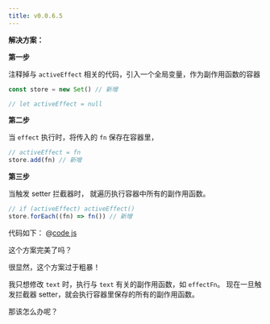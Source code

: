 ```yaml
---
title: v0.0.6.5
---
```




**解决方案：**

**第一步**

注释掉与 `activeEffect` 相关的代码，引入一个全局变量，作为副作用函数的容器

```js
const store = new Set() // 新增

// let activeEffect = null
```

**第二步**

当 `effect` 执行时，将传入的 `fn` 保存在容器里，

```js
// activeEffect = fn
store.add(fn) // 新增
```

**第三步**

当触发 setter 拦截器时， 就遍历执行容器中所有的副作用函数。

```js
// if (activeEffect) activeEffect()
store.forEach((fn) => fn()) // 新增
```

<Demo :content="['hello world!', 'hello vue3']"></Demo>
<Console :content="['测试多次执行 effect 方法！','测试多次执行 effect 方法！']"></Console>

代码如下：
@[code js](@src/vue3/v-0.0.2/v0.1.5/index.js)

这个方案完美了吗？

很显然，这个方案过于粗暴！

我只想修改 `text` 时，执行与 `text` 有关的副作用函数，如 `effectFn`。
现在一旦触发拦截器 setter，就会执行容器里保存的所有的副作用函数。

那该怎么办呢？
